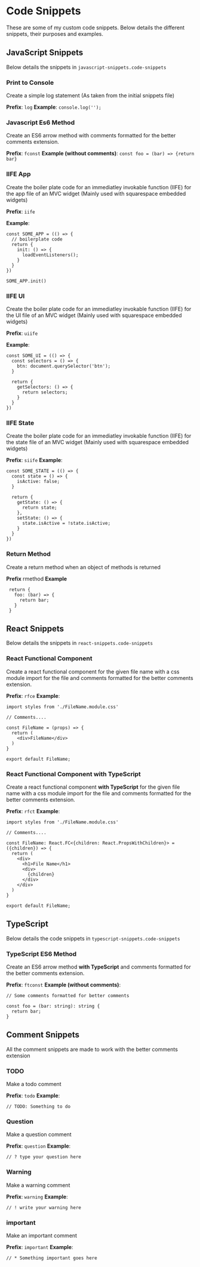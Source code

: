 # Code Snippets

These are some of my custom code snippets. Below details the different snippets, their purposes and examples.

## JavaScript Snippets

Below details the snippets in `javascript-snippets.code-snippets`

### Print to Console

Create a simple log statement (As taken from the initial snippets file)

**Prefix**: `log`
**Example**: `console.log('');`

### Javascript Es6 Method
Create an ES6 arrow method with comments formatted for the better comments extension.

**Prefix**: `fconst`
**Example (without comments)**: `const foo = (bar) => {return bar}`

### IIFE App

Create the boiler plate code for an immediatley invokable function (IIFE) for the app file of an MVC widget (Mainly used with squarespace embedded widgets)

**Prefix**: `iife`

**Example**:

```
const SOME_APP = (() => {
  // boilerplate code
  return {
    init: () => {
      loadEventListeners();
    }
  }
})

SOME_APP.init()
```

### IIFE UI

Create the boiler plate code for an immediatley invokable function (IIFE) for the UI file of an MVC widget (Mainly used with squarespace embedded widgets)

**Prefix**: `uiife`

**Example**:

```
const SOME_UI = (() => {
  const selectors = () => {
    btn: document.querySelector('btn');
  }

  return {
    getSelectors: () => {
      return selectors;
    }
  }
})

```


### IIFE State

Create the boiler plate code for an immediatley invokable function (IIFE) for the state file of an MVC widget (Mainly used with squarespace embedded widgets)

**Prefix**: `siife`
**Example**:

```
const SOME_STATE = (() => {
  const state = () => {
    isActive: false;
  }

  return {
    getState: () => {
      return state;
    },
    setState: () => {
      state.isActive = !state.isActive;
    }
  }
})

```

### Return Method

Create a return method when an object of methods is returned

**Prefix** rmethod
**Example**

```
 return {
   foo: (bar) => {
     return bar;
   }
 }

```

## React Snippets

Below details the snippets in `react-snippets.code-snippets`

### React Functional Component 

Create a react functional component for the given file name with a css module import for the file and comments formatted for the better comments extension. 

**Prefix**: `rfce`
**Example**: 

```
import styles from './FileName.module.css'

// Comments....

const FileName = (props) => {
  return (
    <div>FileName</div>
  )
}

export default FileName;
```

### React Functional Component with TypeScript

Create a react functional component **with TypeScript** for the given file name with a css module import for the file and comments formatted for the better comments extension. 

**Prefix**: `rfct`
**Example**: 

```
import styles from './FileName.module.css'

// Comments....

const FileName: React.FC<{children: React.PropsWithChildren}> = ({children}) => {
  return (
    <div>
      <h1>File Name</h1>
      <div>
        {children}
      </div>
    </div>
  )
}

export default FileName;
```

## TypeScript 

Below details the code snippets in `typescript-snippets.code-snippets`

### TypeScript ES6 Method

Create an ES6 arrow method **with TypeScript** and comments formatted for the better comments extension.

**Prefix**: `ftconst`
**Example (without comments)**: 

```
// Some comments formatted for better comments 

const foo = (bar: string): string {
  return bar;
}
```

## Comment Snippets 

All the comment snippets are made to work with the better comments extension 

### TODO 

Make a todo comment 

**Prefix**: `todo` 
**Example**:

```
// TODO: Something to do
```

### Question 

Make a question comment 

**Prefix**: `question` 
**Example**:

```
// ? type your question here
```

### Warning 

Make a warning comment 

**Prefix**: `warning` 
**Example**:

```
// ! write your warning here
```

### important 

Make an important comment 

**Prefix**: `important` 
**Example**:

```
// * Something important goes here
```